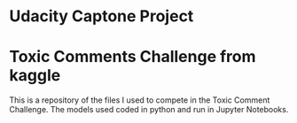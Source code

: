 ﻿# Udacity Captone Project
# Toxic Comments Challenge from kaggle

This is a repository of the files I used to compete in the Toxic Comment Challenge.  The models used coded in python and run in Jupyter Notebooks.  
